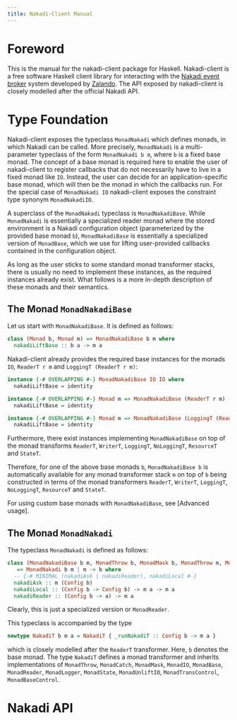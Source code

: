 ```yaml
---
title: Nakadi-Client Manual
---
```


# Foreword

This is the manual for the nakadi-client package for Haskell.
Nakadi-client is a free software Haskell client library for
interacting with the [Nakadi event
broker](https://zalando.github.io/nakadi/) system developed by
[Zalando](https://github.com/zalando). The API exposed by
nakadi-client is closely modelled after the official Nakadi API.

# Type Foundation

Nakadi-client exposes the typeclass `MonadNakadi` which defines
monads, in which Nakadi can be called. More precisely, `MonadNakadi`
is a multi-parameter typeclass of the form `MonadNakadi b m`, where
`b` is a fixed base monad. The concept of a base monad is required
here to enable the user of nakadi-client to register callbacks that do
not necessarily have to live in a fixed monad like `IO`. Instead, the
user can decide for an application-specific base monad, which will
then be the monad in which the callbacks run. For the special case of
`MonadNakadi IO` nakadi-client exposes the constraint type synonym
`MonadNakadiIO`.

A superclass of the `MonadNakadi` typeclass is `MonadNakadiBase`.
While `MonadNakadi` is essentially a specialized reader monad where
the stored environment is a Nakadi configuration object (parameterized
by the provided base monad `b`), `MonadNakadiBase` is essentially a
specialized version of `MonadBase`, which we use for lifting
user-provided callbacks contained in the configuration object.

As long as the user sticks to some standard monad transformer stacks,
there is usually no need to implement these instances, as the required
instances already exist. What follows is a more in-depth description
of these monads and their semantics.

## The Monad `MonadNakadiBase`

Let us start with `MonadNakadiBase`. It is defined as follows:

```haskell
class (Monad b, Monad m) => MonadNakadiBase b m where
  nakadiLiftBase :: b a -> m a
```

Nakadi-client already provides the required base instances for the
monads `IO`, `ReaderT r m` and `LoggingT (ReaderT r m)`:

```haskell
instance {-# OVERLAPPING #-} MonadNakadiBase IO IO where
  nakadiLiftBase = identity

instance {-# OVERLAPPING #-} Monad m => MonadNakadiBase (ReaderT r m) (ReaderT r m) where
  nakadiLiftBase = identity

instance {-# OVERLAPPING #-} Monad m => MonadNakadiBase (LoggingT (ReaderT r m)) (LoggingT (ReaderT r m)) where
  nakadiLiftBase = identity
```

Furthermore, there exist instances implementing `MonadNakadiBase` on
top of the monad transforms `ReaderT`, `WriterT`, `LoggingT`,
`NoLoggingT`, `ResourceT` and `StateT`.

Therefore, for one of the above base monads `b`, `MonadNakadiBase b`
is automatically available for any monad transformer stack `m` on top
of `b` being constructed in terms of the monad transformers `ReaderT`,
`WriterT`, `LoggingT`, `NoLoggingT`, `ResourceT` and `StateT`.

For using custom base monads with `MonadNakadiBase`, see [Advanced
usage].

## The Monad `MonadNakadi`

The typeclass `MonadNakadi` is defined as follows:

```haskell
class (MonadNakadiBase b m, MonadThrow b, MonadMask b, MonadThrow m, MonadCatch m)
   => MonadNakadi b m | m -> b where
  -- {-# MINIMAL (nakadiAsk | nakadiReader), nakadiLocal #-}
  nakadiAsk :: m (Config b)
  nakadiLocal :: (Config b -> Config b) -> m a -> m a
  nakadiReader :: (Config b -> a) -> m a
```

Clearly, this is just a specialized version or `MonadReader`.

This typeclass is accompanied by the type

```haskell
newtype NakadiT b m a = NakadiT { _runNakadiT :: Config b -> m a }
```

which is closely modelled after the `ReaderT` transformer. Here, `b`
denotes the base monad. The type `NakadiT` defines a monad transformer
and inherits implementations of `MonadThrow`, `MonadCatch`,
`MonadMask`, `MonadIO`, `MonadBase`, `MonadReader`, `MonadLogger`,
`MonadState`, `MonadUnliftIO`, `MonadTransControl`,
`MonadBaseControl`.

# Nakadi API

